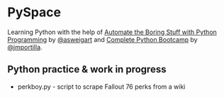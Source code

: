# PySpace

Learning Python with the help of [Automate the Boring Stuff with Python Programming](https://www.udemy.com/automate/learn/v4/overview "Automate the Boring Stuff with Python Programming") by [@asweigart](https://github.com/asweigart) and [Complete Python Bootcamp](https://www.udemy.com/complete-python-bootcamp/learn/v4/overview "Complete Python Bootcamp") by [@jmportilla](https://github.com/jmportilla).

## Python practice & work in progress

- perkboy.py - script to scrape Fallout 76 perks from a wiki